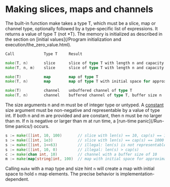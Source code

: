 # Making slices, maps and channels

The built-in function make takes a type T, which must be a slice, map or channel type, optionally followed by a type-specific list of expressions. It returns a value of type T (not *T). The memory is initialized as described in the section on [initial values](/Program initialization and execution/the_zero_value.html).

```go
Call             Type T     Result

make(T, n)       slice      slice of type T with length n and capacity n
make(T, n, m)    slice      slice of type T with length n and capacity m

make(T)          map        map of type T
make(T, n)       map        map of type T with initial space for approximately n elements

make(T)          channel    unbuffered channel of type T
make(T, n)       channel    buffered channel of type T, buffer size n
```

The size arguments n and m must be of integer type or untyped. A [constant](/Constants/) size argument must be non-negative and representable by a value of type int. If both n and m are provided and are constant, then n must be no larger than m. If n is negative or larger than m at run time, a [run-time panic](/Run-time panics/) occurs.

```go
s := make([]int, 10, 100)       // slice with len(s) == 10, cap(s) == 100
s := make([]int, 1e3)           // slice with len(s) == cap(s) == 1000
s := make([]int, 1<<63)         // illegal: len(s) is not representable by a value of type int
s := make([]int, 10, 0)         // illegal: len(s) > cap(s)
c := make(chan int, 10)         // channel with a buffer size of 10
m := make(map[string]int, 100)  // map with initial space for approximately 100 elements
```

Calling `make` with a map type and size hint `n` will create a map with initial space to hold `n` map elements. The precise behavior is implementation-dependent.